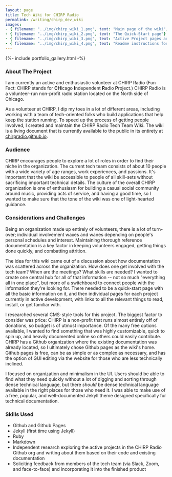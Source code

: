 ```yaml
---
layout: page
title: Tech Wiki for CHIRP Radio
permalink: /writing/chirp_dev_wiki
images:
- { filename: "../img/chirp_wiki_1.png", text: "Main page of the wiki", hero: true}
- { filename: "../img/chirp_wiki_2.png", text: "The Quick-Start page"}
- { filename: "../img/chirp_wiki_3.png", text: "Active Project pages are nested under their own category"}
- { filename: "../img/chirp_wiki_4.png", text: "Readme instructions for contributing to the wiki"}
---
```


{%- include portfolio_gallery.html -%}

### About The Project
I am currently an active and enthusiastic volunteer at CHIRP Radio (Fun Fact: CHIRP stands for **CH**icago **I**ndependent **R**adio **P**roject.) CHIRP Radio is a volunteer-run non-profit radio station located on the North side of Chicago.

As a volunteer at CHIRP, I dip my toes in a lot of different areas, including working with a team of tech-oriented folks who build applications that help keep the station running. To speed up the process of getting people involved, I created and maintain the CHIRP Radio Tech Team Wiki. The wiki is a living document that is currently available to the public in its entirety at [chirpradio.github.io](https://chirpradio.github.io/).

### Audience
CHIRP encourages people to explore a lot of roles in order to find their niche in the organization. The current tech team consists of about 10 people with a wide variety of age ranges, work experiences, and passions. It's important that the wiki be accessible to people of all skill-sets without sacrificing important technical details. The culture of the overall CHIRP organization is one of enthusiasm for building a casual social community around music, providing acts of service, and having a good time, so I wanted to make sure that the tone of the wiki was one of light-hearted guidance.

### Considerations and Challenges
Being an organization made up entirely of volunteers, there is a lot of turn-over; individual involvement waxes and wanes depending on people's personal schedules and interest. Maintaining thorough reference documentation is a key factor in keeping volunteers engaged, getting things done quickly, and combatting attrition.

The idea for this wiki came out of a discussion about how documentation was scattered across the organization. How does one get involved with the tech team? When are the meetings? What skills are needed? I wanted to create one central hub for all of that information -- not so much "everything all in one place", but more of a switchboard to connect people with the information they're looking for. There needed to be a quick-start page with all the basic information on it, and then individual pages for each project currently in active development, with links to all the relevant things to read, install, or get familiar with.

I researched several CMS-style tools for this project. The biggest factor to consider was price: CHIRP is a non-profit that runs almost entirely off of donations, so budget is of utmost importance. Of the many free options available, I wanted to find something that was highly customizable, quick to spin up, and heavily documented online so others could easily contribute. CHIRP has a Github organization where the existing documentation was already located, so I ultimately chose Github pages as the wiki's home. Github pages is free, can be as simple or as complex as necessary, and has the option of GUI editing via the website for those who are less technically inclined.

I focused on organization and minimalism in the UI. Users should be able to find what they need quickly without a lot of digging and sorting through dense technical language, but there _should_ be dense technical language available in the right places for those who need it. I was able to make use of a free, popular, and well-documented Jekyll theme designed specifically for technical documentation.

### Skills Used
* Github and Github Pages
* Jekyll (first time using Jekyll)
* Ruby
* Markdown
* Independent research exploring the active projects in the CHIRP Radio Github org and writing about them based on their code and existing documentation
* Soliciting feedback from members of the tech team (via Slack, Zoom, and face-to-face) and incorporating it into the finished product
